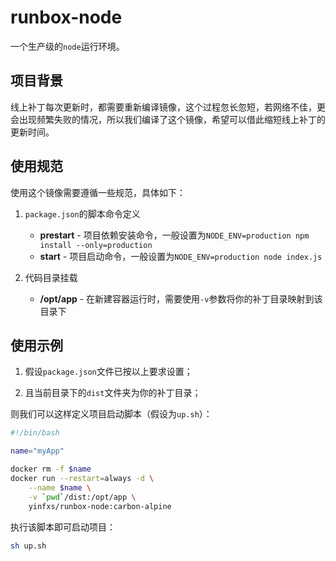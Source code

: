 # runbox-node

一个生产级的`node`运行环境。

## 项目背景

线上补丁每次更新时，都需要重新编译镜像，这个过程忽长忽短，若网络不佳，更会出现频繁失败的情况，所以我们编译了这个镜像，希望可以借此缩短线上补丁的更新时间。

## 使用规范

使用这个镜像需要遵循一些规范，具体如下：

1. `package.json`的脚本命令定义
    - **prestart** - 项目依赖安装命令，一般设置为`NODE_ENV=production npm install --only=production`
    - **start** - 项目启动命令，一般设置为`NODE_ENV=production node index.js`

1. 代码目录挂载
    - **/opt/app** - 在新建容器运行时，需要使用`-v`参数将你的补丁目录映射到该目录下

## 使用示例

1. 假设`package.json`文件已按以上要求设置；

1. 且当前目录下的`dist`文件夹为你的补丁目录；

则我们可以这样定义项目启动脚本（假设为`up.sh`）：

```bash
#!/bin/bash

name="myApp"

docker rm -f $name
docker run --restart=always -d \
    --name $name \
    -v `pwd`/dist:/opt/app \
    yinfxs/runbox-node:carbon-alpine
```

执行该脚本即可启动项目：

```bash
sh up.sh
```
